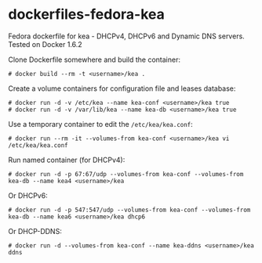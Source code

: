 dockerfiles-fedora-kea
=========================

Fedora dockerfile for kea - DHCPv4, DHCPv6 and Dynamic DNS servers.
Tested on Docker 1.6.2

Clone Dockerfile somewhere and build the container:

    # docker build --rm -t <username>/kea .

Create a volume containers for configuration file and leases database:

    # docker run -d -v /etc/kea --name kea-conf <username>/kea true
    # docker run -d -v /var/lib/kea --name kea-db <username>/kea true

Use a temporary container to edit the ``/etc/kea/kea.conf``:

    # docker run --rm -it --volumes-from kea-conf <username>/kea vi /etc/kea/kea.conf

Run named container (for DHCPv4):

    # docker run -d -p 67:67/udp --volumes-from kea-conf --volumes-from kea-db --name kea4 <username>/kea

Or DHCPv6:

    # docker run -d -p 547:547/udp --volumes-from kea-conf --volumes-from kea-db --name kea6 <username>/kea dhcp6

Or DHCP-DDNS:

    # docker run -d --volumes-from kea-conf --name kea-ddns <username>/kea ddns
